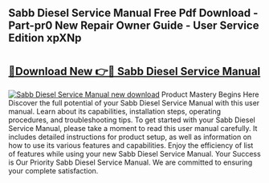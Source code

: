 ## Sabb Diesel Service Manual Free Pdf Download - Part-pr0 New Repair Owner Guide - User Service Edition xpXNp

# <h2><a href="http://bc6543.oget.top/?id=Sabb+Diesel+Service+Manual">🔗Download New 👉🔴 Sabb Diesel Service Manual</a></h2>

[![Sabb Diesel Service Manual new download](https://i.imgur.com/5g1atiW.png)](http://bc6543.oget.top/?id=Sabb+Diesel+Service+Manual)
Product Mastery Begins Here Discover the full potential of your Sabb Diesel Service Manual with this user manual. Learn about its capabilities, installation steps, operating procedures, and troubleshooting tips. To get started with your Sabb Diesel Service Manual, please take a moment to read this user manual carefully. It includes detailed instructions for product setup, as well as information on how to use its various features and capabilities. Enjoy the efficiency of list of features while using your new Sabb Diesel Service Manual. Your Success is Our Priority Sabb Diesel Service Manual. We are committed to ensuring your complete satisfaction.
